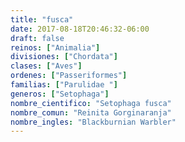 ```yaml
---
title: "fusca"
date: 2017-08-18T20:46:32-06:00
draft: false
reinos: ["Animalia"]
divisiones: ["Chordata"]
clases: ["Aves"]
ordenes: ["Passeriformes"]
familias: ["Parulidae "]
generos: ["Setophaga"]
nombre_cientifico: "Setophaga fusca"
nombre_comun: "Reinita Gorginaranja"
nombre_ingles: "Blackburnian Warbler"
---
```

